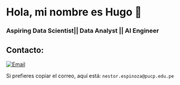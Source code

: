 # Hola, mi nombre es Hugo 👋
### Aspiring Data Scientist|| Data Analyst || AI Engineer

## Contacto:

[![Email](https://img.shields.io/badge/nestor.espinoza@pucp.edu.pe-email_personal-D14836?style=for-the-badge&logo=gmail&logoColor=white&labelColor=101010)](mailto:nestor.espinoza@pucp.edu.pe)

Si prefieres copiar el correo, aquí está: `nestor.espinoza@pucp.edu.pe`





<!--
**Nes3373/Nes3373** is a ✨ _special_ ✨ repository because its `README.md` (this file) appears on your GitHub profile.

Here are some ideas to get you started:

- 🔭 I’m currently working on ...
- 🌱 I’m currently learning ...
- 👯 I’m looking to collaborate on ...
- 🤔 I’m looking for help with ...
- 💬 Ask me about ...
- 📫 How to reach me: ...
- 😄 Pronouns: ...
- ⚡ Fun fact: ...
-->
